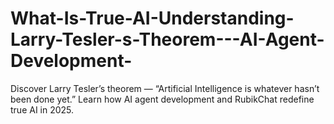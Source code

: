 # What-Is-True-AI-Understanding-Larry-Tesler-s-Theorem---AI-Agent-Development-
Discover Larry Tesler’s theorem — “Artificial Intelligence is whatever hasn’t been done yet.” Learn how AI agent development and RubikChat redefine true AI in 2025.
